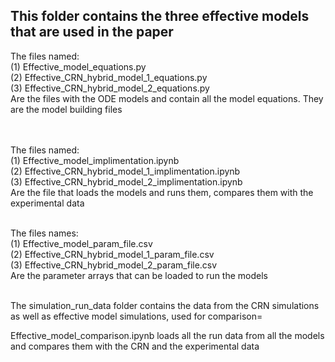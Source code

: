 ## This folder contains the three effective models that are used in the paper 
The files named: <br>
(1) Effective_model_equations.py  <br>
(2) Effective_CRN_hybrid_model_1_equations.py  <br>
(3) Effective_CRN_hybrid_model_2_equations.py  <br>
Are the files with the ODE models and contain all the model equations. They are the model building files  <br>  <br>  <br>

The files named:  <br>
(1) Effective_model_implimentation.ipynb  <br>
(2) Effective_CRN_hybrid_model_1_implimentation.ipynb  <br>
(3) Effective_CRN_hybrid_model_2_implimentation.ipynb  <br>
Are the file that loads the models and runs them, compares them with the experimental data  <br>  <br>

The files names:  <br>
(1) Effective_model_param_file.csv  <br>
(2) Effective_CRN_hybrid_model_1_param_file.csv  <br>
(3) Effective_CRN_hybrid_model_2_param_file.csv  <br>
Are the parameter arrays that can be loaded to run the models  <br>  <br>

The simulation_run_data folder contains the data from the CRN simulations as well as effective model simulations, used for comparison=

Effective_model_comparison.ipynb loads all the run data from all the models and compares them with the CRN and the experimental data

